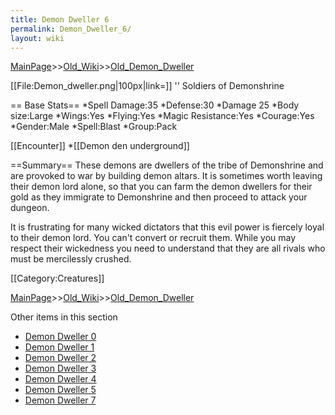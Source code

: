 ```yaml
---
title: Demon Dweller 6
permalink: Demon_Dweller_6/
layout: wiki
---
```


[MainPage](/keeperrl_wiki/ "wikilink")>>[Old_Wiki](/keeperrl_wiki/Old_Wiki "wikilink")>>[Old_Demon_Dweller](/keeperrl_wiki/Old_Demon_Dweller "wikilink")

[[File:Demon_dweller.png|100px|link=]] '' Soldiers of Demonshrine

== Base Stats==
*Spell Damage:35
*Defense:30
*Damage 25
*Body size:Large
*Wings:Yes
*Flying:Yes
*Magic Resistance:Yes
*Courage:Yes
*Gender:Male
*Spell:Blast
*Group:Pack

[[Encounter]]
*[[Demon den underground]]

==Summary==
These demons are dwellers of the tribe of Demonshrine and are provoked to war by building demon altars. It is sometimes worth leaving their demon lord alone, so that you can farm the demon dwellers for their gold as they immigrate to Demonshrine and then proceed to attack your dungeon. 

It is frustrating for many wicked dictators that this evil power is fiercely loyal to their demon lord. You can't convert or recruit them. While you may respect their wickedness you need to understand that they are all rivals who must be mercilessly crushed.

[[Category:Creatures]]

[MainPage](/keeperrl_wiki/ "wikilink")>>[Old_Wiki](/keeperrl_wiki/Old_Wiki "wikilink")>>[Old_Demon_Dweller](/keeperrl_wiki/Old_Demon_Dweller "wikilink")

Other items in this section
-    [Demon Dweller 0](/keeperrl_wiki/Demon_Dweller_0 "wikilink")
-    [Demon Dweller 1](/keeperrl_wiki/Demon_Dweller_1 "wikilink")
-    [Demon Dweller 2](/keeperrl_wiki/Demon_Dweller_2 "wikilink")
-    [Demon Dweller 3](/keeperrl_wiki/Demon_Dweller_3 "wikilink")
-    [Demon Dweller 4](/keeperrl_wiki/Demon_Dweller_4 "wikilink")
-    [Demon Dweller 5](/keeperrl_wiki/Demon_Dweller_5 "wikilink")
-    [Demon Dweller 7](/keeperrl_wiki/Demon_Dweller_7 "wikilink")
